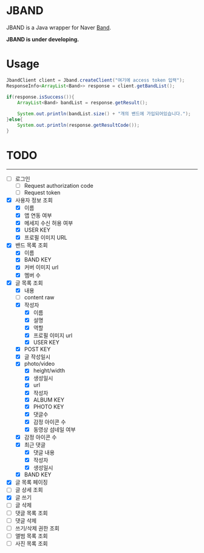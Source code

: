 # JBAND
JBAND is a Java wrapper for Naver [Band](https://band.us/).

**JBAND is under developing.**

# Usage
```java
JbandClient client = Jband.createClient("여기에 access token 입력");
ResponseInfo<ArrayList<Band>> response = client.getBandList();

if(response.isSuccess()){
    ArrayList<Band> bandList = response.getResult();
                
    System.out.println(bandList.size() + "개의 밴드에 가입되어있습니다.");
}else{
    System.out.println(response.getResultCode());
}
```

# TODO
---
- [ ] 로그인
    - [ ] Request authorization code
    - [ ] Request token
- [X] 사용자 정보 조회
    - [X] 이름
    - [X] 앱 연동 여부
    - [X] 메세지 수신 허용 여부
    - [X] USER KEY
    - [X] 프로필 이미지 URL
- [X] 밴드 목록 조회
    - [X] 이름
    - [X] BAND KEY
    - [X] 커버 이미지 url
    - [X] 멤버 수
- [X] 글 목록 조회
    - [X] 내용
    - [ ] content raw
    - [X] 작성자
        - [X] 이름
        - [X] 설명
        - [X] 역할
        - [X] 프로필 이미지 url
        - [X] USER KEY
    - [X] POST KEY
    - [X] 글 작성일시
    - [X] photo/video
        - [X] height/width
        - [X] 생성일시
        - [X] url
        - [X] 작성자
        - [X] ALBUM KEY
        - [X] PHOTO KEY
        - [X] 댓글수
        - [X] 감정 아이콘 수
        - [X] 동영상 섬네일 여부
    - [X] 감정 아이콘 수
    - [X] 최근 댓글
        - [X] 댓글 내용
        - [X] 작성자
        - [X] 생성일시
    - [X] BAND KEY
- [X] 글 목록 페이징
- [ ] 글 상세 조회
- [X] 글 쓰기
- [ ] 글 삭제
- [ ] 댓글 목록 조회
- [ ] 댓글 삭제
- [ ] 쓰기/삭제 권한 조회
- [ ] 앨범 목록 조회
- [ ] 사진 목록 조회
